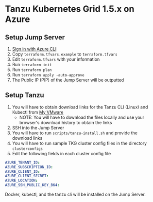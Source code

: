 # Tanzu Kubernetes Grid 1.5.x on Azure

## Setup Jump Server

1. [Sign in with Azure CLI](https://docs.microsoft.com/en-us/cli/azure/authenticate-azure-cli)
1. Copy `terraform.tfvars.example` to `terraform.tfvars`
1. Edit `terraform.tfvars` with your information
1. Run `terraform init`
1. Run `terraform plan`
1. Run `terraform apply -auto-approve`
1. The Public IP (PIP) of the Jump Server will be outputted

## Setup Tanzu

1. You will have to obtain download links for the Tanzu CLI (Linux) and Kubectl from [My VMware](https://www.vmware.com/go/get-tkg)
    * NOTE: You will have to download the files locally and use your browser's download history to obtain the links
1. SSH into the Jump Server
1. You will have to run `scripts/tanzu-install.sh` and provide the download links
1. You will have to run sample TKG cluster config files in the directory `clusterconfigs`
1. Edit the following fields in each cluster config file
```yaml
AZURE_TENANT_ID: 
AZURE_SUBSCRIPTION_ID: 
AZURE_CLIENT_ID: 
AZURE_CLIENT_SECRET: 
AZURE_LOCATION: 
AZURE_SSH_PUBLIC_KEY_B64: 
```

Docker, kubectl, and the tanzu cli will be installed on the Jump Server.
